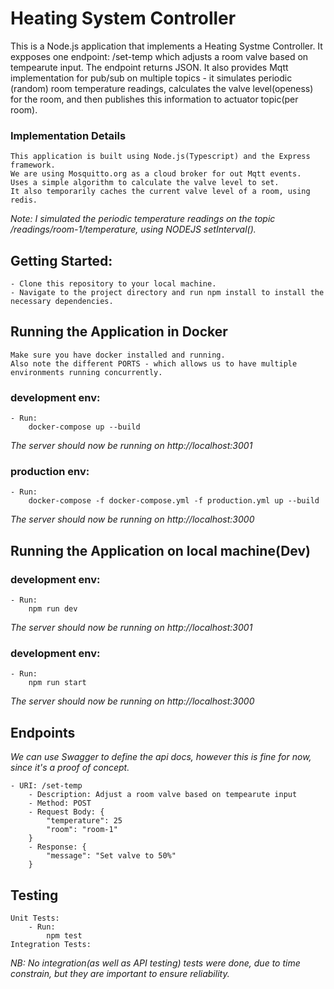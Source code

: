 # Heating System Controller

This is a Node.js application that implements a Heating Systme Controller. 
It expposes one endpoint: /set-temp which adjusts a room valve based on tempearute input. The endpoint returns JSON.
It also provides Mqtt implementation for pub/sub on multiple topics - it simulates periodic (random) room temperature readings, calculates the valve level(openess) for the room, and then publishes this information to actuator topic(per room).

### Implementation Details

    This application is built using Node.js(Typescript) and the Express framework.
    We are using Mosquitto.org as a cloud broker for out Mqtt events.
    Uses a simple algorithm to calculate the valve level to set.
    It also temporarily caches the current valve level of a room, using redis.

*Note: I simulated the periodic temperature readings on the topic /readings/room-1/temperature, using NODEJS setInterval().*



## Getting Started:

    - Clone this repository to your local machine.
    - Navigate to the project directory and run npm install to install the necessary dependencies.


## Running the Application in Docker

    Make sure you have docker installed and running.
    Also note the different PORTS - which allows us to have multiple environments running concurrently.

### development env:

    - Run:
        docker-compose up --build

*The server should now be running on http://localhost:3001*

### production env:

    - Run:
        docker-compose -f docker-compose.yml -f production.yml up --build

*The server should now be running on http://localhost:3000*

<!-- ------------------------------------------------------------------------- -->


## Running the Application on local machine(Dev)

### development env:

    - Run:
        npm run dev

*The server should now be running on http://localhost:3001*

### development env:

    - Run:
        npm run start

*The server should now be running on http://localhost:3000*



## Endpoints

*We can use Swagger to define the api docs, however this is fine for now, since it's a proof of concept.*

    - URI: /set-temp
        - Description: Adjust a room valve based on tempearute input
        - Method: POST
        - Request Body: {
            "temperature": 25
            "room": "room-1"
        }
        - Response: {
            "message": "Set valve to 50%"
        }



## Testing

    Unit Tests: 
        - Run:
            npm test
    Integration Tests:
*NB: No integration(as well as API testing) tests were done, due to time constrain, but they are important to ensure reliability.*
